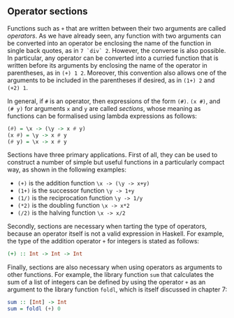 ## Operator sections
Functions such as `+` that are written between their two arguments are called *operators*. As we have already seen, any function with two arguments can be converted into an operator be enclosing the name of the function in single back quotes, as in ``7 `div` 2``. However, the converse is also possible. In particular, any operator can be converted into a curried function that is written before its arguments by enclosing the name of the operator in parentheses, as in `(+) 1 2`. Moreover, this convention also allows one of the arguments to be included in the parentheses if desired, as in `(1+) 2` and `(+2) 1`.

In general, if `#` is an operator, then expressions of the form `(#)`. `(x #)`, and `(# y)` for arguments `x` and `y` are called *sections*, whose meaning as functions can be formalised using lambda expressions as follows:
```Haskell
(#) = \x -> (\y -> x # y)
(x #) = \y -> x # y
(# y) = \x -> x # y

```
Sections have three primary applications. First of all, they can be used to construct a number of simple but useful functions in a particularly compact way, as shown in the following examples:
* `(+)` is the addition function `\x -> (\y -> x+y)`
* `(1+)` is the successor function `\y -> 1+y`
* `(1/)` is the reciprocation function `\y -> 1/y`
* `(*2)` is the doubling function `\x -> x*2`
* `(/2)` is the halving function `\x -> x/2`

Secondly, sections are necessary when tarting the type of operators, because an operator itself is not a valid expression in Haskell. For example, the type of the addition operator `+` for integers is stated as follows:
```Haskell
(+) :: Int -> Int -> Int

```
Finally, sections are also necessary when using operators as arguments to other functions. For example, the library function `sum` that calculates the sum of a list of integers can be defined by using the operator `+` as an argument to the library function `foldl`, which is itself discussed in chapter 7:
```Haskell
sum :: [Int] -> Int
sum = foldl (+) 0

``` 
